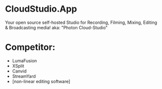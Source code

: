 # CloudStudio.App
Your open source self-hosted Studio for Recording, Filming, Mixing, Editing & Broadcasting media!
aka: "Photon Cloud-Studio"

# Competitor:
- LumaFusion
- XSplit
- Canvid
- StreamYard
- [non-linear editing software]
